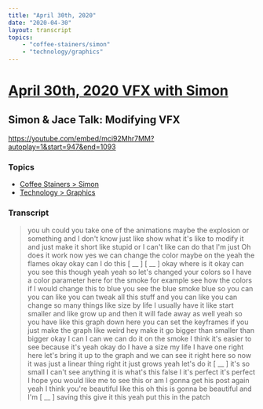 ```yaml
---
title: "April 30th, 2020"
date: "2020-04-30"
layout: transcript
topics: 
    - "coffee-stainers/simon"
    - "technology/graphics"
---
```

# [April 30th, 2020 VFX with Simon](../2020-04-30.md)
## Simon & Jace Talk: Modifying VFX
https://youtube.com/embed/mci92Mhr7MM?autoplay=1&start=947&end=1093
### Topics
* [Coffee Stainers > Simon](../topics/coffee-stainers/simon.md)
* [Technology > Graphics](../topics/technology/graphics.md)

### Transcript

> you uh could you take one of the
> animations maybe the explosion or
> something and I don't know just like
> show what it's like to modify it and
> just make it short like stupid or I
> can't like can do that I'm just
> Oh does it work now yes we can change
> the color maybe on the yeah the flames
> okay okay can I do this [ __ ] [ __ ] okay
> where is it okay can you see this though
> yeah yeah
> so let's changed your colors so I have a
> color parameter here for the smoke for
> example see how the colors if I would
> change this to blue you see the blue
> smoke blue so you can you can like you
> can tweak all this stuff and you can
> like you can change so many things like
> size by life I usually have it like
> start smaller and like grow up and then
> it will fade away as well
> yeah so you have like this graph down
> here you can set the keyframes if you
> just make the graph like weird hey make
> it go bigger than smaller than bigger
> okay I can I can we can do it on the
> smoke I think it's easier to see because
> it's yeah okay do I have a size my life
> I have one right here
> let's bring it up to the graph and we
> can see it right here so now it was just
> a linear thing right it just grows yeah
> let's do it
> [ __ ] it's so small I can't see anything
> it is what's this false I
> it's perfect it's perfect I hope you
> would like me to see this or am I gonna
> get his post again yeah I think you're
> beautiful like this oh this is gonna be
> beautiful and I'm [ __ ] saving this
> give it this yeah put this in the patch
